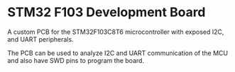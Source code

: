 # STM32 F103 Development Board

A custom PCB for the STM32F103C8T6 microcontroller with exposed I2C, and UART peripherals.

The PCB can be used to analyze I2C and UART communication of the MCU and also have SWD pins to program the board.
